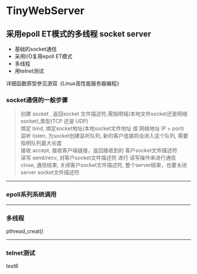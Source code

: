 # TinyWebServer
## 采用epoll ET模式的多线程 socket server

* 基础的socket通信  
* 采用I/O复用epoll ET模式  
* 多线程
* 用telnet测试

详细函数原型参见游双《Linux高性能服务器编程》
### socket通信的一般步骤  
> 创建 socket , 返回socket 文件描述符,需指明域(本地文件socket还是网络socket),类型(TCP 还是 UDP)  
> 绑定 bind, 绑定socket地址(本地socket文件地址 或 网络地址 IP + port)  
> 监听 listen, 为socket创建监听队列, 新的客户连接将会进入这个队列, 需要指明队列最大长度  
> 接收 accept, 接收客户端链接，返回接收到的 客户socket文件描述符  
> 读写 send/recv, 对客户socket文件描述符 进行 读写操作来进行通信  
> close, 通信结束, 关闭客户socket文件描述符, 整个server结束，也要关闭 server socket文件描述符  
***
### epoll系列系统调用

***
### 多线程

pthread_creat()
***
### telnet测试
test6